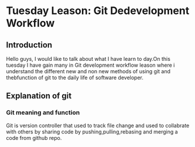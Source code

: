 
# Tuesday Leason: Git Dedevelopment Workflow

## Introduction
Hello guys, I would like to talk about what I have learn to day.On this tuesday I have gain many in Git development workflow leason where i understand the different new and non new methods of using git and thebfunction of git to the daily life of software developer.

## Explanation of git
   ### Git meaning and function
   Git is version controller that used to track file change and used to collabrate with others by sharing code by pushing,pulling,rebasing and merging a code from github repo.